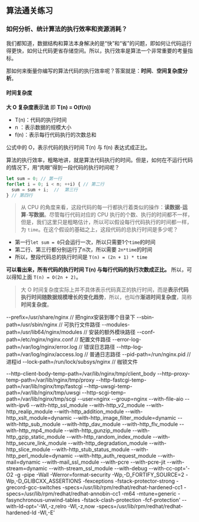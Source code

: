 ## 算法通关练习


### 如何分析、统计算法的执行效率和资源消耗？

我们都知道，数据结构和算法本身解决的是“快”和“省”的问题，即如何让代码运行得更快，如何让代码更省存储空间。所以，执行效率是算法一个非常重要的考量指标。

那如何来衡量你编写的算法代码的执行效率呢？答案就是：**时间**、**空间复杂度分析**。

#### 时间复杂度

**大 O 复杂度表示法** 即 **T(n) = O(f(n))**


- T(n)：代码的执行时间 
- n   ：表示数据的规模大小
- f(n)：表示每行代码执行的次数总和

公式中的 O，表示代码的执行时间 T(n) 与 f(n) 表达式成正比。


算法的执行效率，粗略地讲，就是算法代码执行的时间。但是，如何在不运行代码的情况下，用“肉眼”得到一段代码的执行时间呢？

```js
let sum = 0; // 第一行
for(let i = 0; i < n; ++i) { // 第二行
  sum = sum + i;  //  第三行
} // 第四行
```
> 从 CPU 的角度来看，这段代码的每一行都执行着类似的操作：**读数据**-**运算**-**写数据**。尽管每行代码对应的 CPU 执行的个数、执行的时间都不一样，但是，我们这里只是粗略估计，所以可以假设每行代码执行的时间都一样，为 `time`。在这个假设的基础之上，这段代码的总执行时间是多少呢？

- 第一行`let sum = 0`只会运行一次，所以只需要1个`time`的时间
- 第二行、第三行都分别运行了n次，所以需要 `2n*time`的时间
- 所以，整段代码总的执行时间是 `T(n) = (2n + 1) * time`

**可以看出来，所有代码的执行时间 T(n) 与每行代码的执行次数成正比。** 所以，可以得知上面 `T(n) = O(2n + 2)`。

> 大 O 时间复杂度实际上并不具体表示代码真正的执行时间，而是**表示代码执行时间随数据规模增长的变化趋势**，所以，也叫作**渐进时间复杂度**，简称**时间复杂度**。






--prefix=/usr/share/nginx // 把nginx安装到哪个目录下
--sbin-path=/usr/sbin/nginx // 可执行文件路径
--modules-path=/usr/lib64/nginx/modules // 安装的额外模块路径
--conf-path=/etc/nginx/nginx.conf // 配置文件路径
--error-log-path=/var/log/nginx/error.log // 错误日志路径
--http-log-path=/var/log/nginx/access.log // 普通日志路径
--pid-path=/run/nginx.pid  // 进程id
--lock-path=/run/lock/subsys/nginx // 枷锁文件

--http-client-body-temp-path=/var/lib/nginx/tmp/client_body
--http-proxy-temp-path=/var/lib/nginx/tmp/proxy
--http-fastcgi-temp-path=/var/lib/nginx/tmp/fastcgi
--http-uwsgi-temp-path=/var/lib/nginx/tmp/uwsgi
--http-scgi-temp-path=/var/lib/nginx/tmp/scgi
--user=nginx
--group=nginx
--with-file-aio
--with-ipv6
--with-http_ssl_module
--with-http_v2_module --with-http_realip_module --with-http_addition_module --with-http_xslt_module=dynamic --with-http_image_filter_module=dynamic --with-http_sub_module --with-http_dav_module --with-http_flv_module --with-http_mp4_module --with-http_gunzip_module --with-http_gzip_static_module --with-http_random_index_module --with-http_secure_link_module --with-http_degradation_module --with-http_slice_module --with-http_stub_status_module --with-http_perl_module=dynamic --with-http_auth_request_module --with-mail=dynamic --with-mail_ssl_module --with-pcre --with-pcre-jit --with-stream=dynamic --with-stream_ssl_module --with-debug --with-cc-opt='-O2 -g -pipe -Wall -Werror=format-security -Wp,-D_FORTIFY_SOURCE=2 -Wp,-D_GLIBCXX_ASSERTIONS -fexceptions -fstack-protector-strong -grecord-gcc-switches -specs=/usr/lib/rpm/redhat/redhat-hardened-cc1 -specs=/usr/lib/rpm/redhat/redhat-annobin-cc1 -m64 -mtune=generic -fasynchronous-unwind-tables -fstack-clash-protection -fcf-protection' --with-ld-opt='-Wl,-z,relro -Wl,-z,now -specs=/usr/lib/rpm/redhat/redhat-hardened-ld -Wl,-E'
